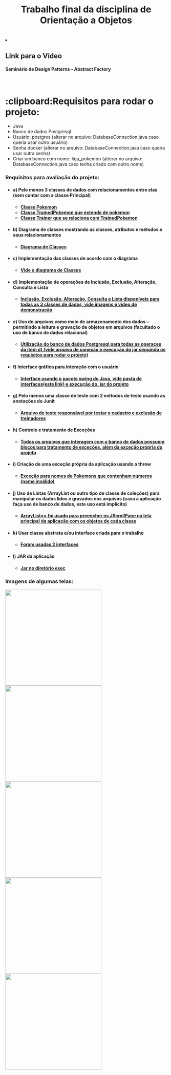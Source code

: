 <h1 align="center">
    Trabalho final da disciplina de Orientação a Objetos
</h1>

</br>
<li>
<h2> Link para o Vídeo</h2>
    <h4 href="https://youtu.be/l5kz16Y_2o0">Seminário de Design Patterns - Abstract Factory</h4></li>
</br>

<h1>
  :clipboard:Requisitos para rodar o projeto:
</h1>
<ul>
<li>Java</li>
<li>Banco de dados Postgresql</li>
<li>Usuário: postgres (alterar no arquivo: DatabaseConnection.java caso queria usar outro usuário)</li>
<li>Senha docker (alterar no arquivo: DatabaseConnection.java caso queira usar outra senha)</li>
<li>Criar um banco com nome: liga_pokemon (alterar no arquivo: DatabaseConnection.java caso tenha criado com outro nome)</li>
</ul>


<h3>Requisitos para avaliação do projeto:</h3>
<ul>
<li> <h4>a) Pelo menos 3 classes de dados com relacionamentos entre elas (sem contar com a classe Principal) <h4>
    <ul>
      <li><a href="src/Entities/Pokemon.java">Classe Pokemon</a></li>
      <li><a href="src/Entities/TrainedPokemon.java">Classe TrainedPokemon que extende de pokemon</a></li>
      <li><a href="src/Entities/Trainer.java">Classe Trainer que se relaciona com TrainedPokemon</a></li>
    </ul>
</li>
<li> 
  <h4>b) Diagrama de classes mostrando as classes, atributos e métodos e seus relacionamentos <h4>
  <ul>
      <li><a href="docs">Diagrama de Classes</a></li>
    </ul>
</li>
<li> 
  <h4>c) Implementação das classes de acordo com o diagrama<h4>
    <ul>
      <li><a href="docs">Vide o diagrama de Classes</a></li>
    </ul>
</li>
<li> 
  <h4>d) Implementação de operações de Inclusão, Exclusão, Alteração, Consulta e Lista<h4>
    <ul>
      <li><a href="exec">Inclusão, Exclusão, Alteração, Consulta e Lista disponíveis para todas as 3 classes de dados, vide imagens e vídeo de demonstração</a></li>
    </ul>
</li>
<li> 
  <h4>e) Uso de arquivos como meio de armazenamento dos dados – permitindo a leitura e gravação de objetos em arquivos (facultado o uso de banco de dados relacional)<h4>
    <ul>
      <li><a href="src/Database">Utilização do banco de dados Postgresql para todas as operaçes do item d) (vide arquivo de conexão e execução do jar seguindo os requisitos para rodar o projeto)</a></li>
    </ul>
</li>
<li> 
  <h4>f) Interface gráfica para interação com o usuário<h4>
    <ul>
      <li><a href="src/GraphicInterface">Interface usando o pacote swing do Java, vide pasta de interfaces(este link) e execução do .jar do projeto</a></li>
    </ul>
</li>
<li> 
  <h4>g) Pelo menos uma classe de teste com 2 métodos de teste usando as anotações do Junit<h4>
    <ul>
      <li><a href="src/tests">Arquivo de teste responsável por testar o cadastro e exclusão de treinadores</a></li>
    </ul>
</li>
<li> 
  <h4>h) Controle e tratamento de Exceções<h4>
    <ul>
      <li><a href="src/">Todos os arquivos que interagem com o banco de dados possuem blocos para tratamento de exceções, além da exceção própria do projeto</a></li>
    </ul>
</li>
<li> 
  <h4>i)  Criação de uma exceção própria da aplicação usando o throw<h4>
    <ul>
      <li><a href="src/Exceptions">Exceção para nomes de Pokemons que contenham números (nome inválido)</a></li>
    </ul>
</li>
<li> 
  <h4>j)  Uso de Listas (ArrayList ou outro tipo de classe de coleções) para manipular os dados lidos e gravados nos arquivos (caso a aplicação faça uso de banco de dados, este uso está implícito)<h4>
    <ul>
      <li><a href="src/">ArrayList<> foi usado para preencher os JScrollPane na tela principal da aplicação com os objetos de cada classe</a></li>
    </ul>
</li>
<li> 
  <h4>k) Usar classe abstrata e/ou interface criada para o trabalho<h4>
    <ul>
      <li><a href="src/Interfaces">Foram usadas 2 interfaces</a></li>
    </ul>
</li>
<li> 
  <h4>l)  JAR da aplicação<h4>
    <ul>
      <li><a href="exec">Jar no diretório exec</a></li>
    </ul>
</li>
</ul>
   <h3>Imagens de algumas telas:</h3>
    <img src="img/tela_principal.png" height="300px"/>    
    <img src="img/adicionar_pokemon.png" height="300px"/>
    <img src="img/visualizar_pokemon.png" height="300px"/>
    <img src="img/visualizar_treinador.png" height="300px"/>
    <img src="img/visualizar_pokemons_treinador.png" height="300px"/>

